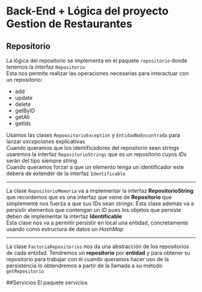 # Back-End + Lógica del proyecto Gestion de Restaurantes
## Repositorio 
La lógica del repositorio se implementa en el paquete `repositorio` donde tenemos la interfaz `Repositorio`  
Esta nos permite realizar las operaciones necesarias para interactuar con un repositorio:
- add
- update
- delete
- getByID
- getAll
- getIds  

Usamos las clases `RepoositorioException` y  `EntidadNoEncontrada` para lanzar *excepciones* explicativas  
Cuando queramos que los identificadores del repositorio sean strings usaremos la interfaz `RepositorioStrings` que es un repositorio cuyos *IDs* serán del tipo siempre *string*  
Cuando queramos forzar a que un elemento tenga un identificador este deberá de extender de la interfaz `Identificable`  

* * * 
La clase `RepositorioMemoria` va a implementar la interfaz **RepositorioString** que recordemos que es una interfaz que viene de **Repositorio** que simplemente nos fuerza a que sus IDs sean *strings*. Esta clase además va a persistir elementos que contengan un *ID* pues los objetos que persiste deben de implementar la interfaz **Identificable**  
Esta clase nos va a permitir persistir en local una entidad, concretamente usando como estructura de datos un *HashMap* 
* * *
La clase `FactoriaRepositorios` nos da una abstracción de los repositorios de cada entidad. Tendremos un **repositorio** por **entidad** y para obtener su repositorio para trabajar con él cuando queramos hacer uso de la persistencia lo obtendremos a partir de la llamada a su método `getRepositorio`

##Servicios
El paquete servicios